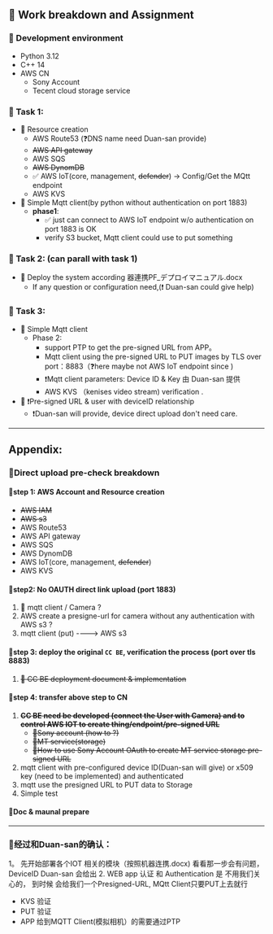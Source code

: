 ## 🎥 Work breakdown and Assignment

### 🧩 Development environment
- Python 3.12
- C++ 14
- AWS CN
  - Sony Account
  - Tecent cloud storage service

### 📌 Task 1:
- 🔀 Resource creation 
  - AWS Route53 (❓DNS name need Duan-san provide)
  - ~~AWS API gateway~~
  - AWS SQS 
  - ~~AWS DynomDB~~
  - ✅ AWS IoT(core, management, ~~defender~~) -> Config/Get the MQtt endpoint  
  - AWS KVS
- 🔀 Simple Mqtt client(by python without authentication on port 1883)
  - **phase1**: 
    - ✅ just can connect to AWS IoT endpoint w/o authentication on port 1883 is OK
    - verify S3 bucket, Mqtt client could use to put something

### 📌 Task 2: (can parall with task 1)
- 🔀 Deploy the system according 器連携PF_デプロイマニュアル.docx
  - If any question or configuration need,(❗ Duan-san could give help)

### 📌 Task 3:
- 🔀 Simple Mqtt client
  - Phase 2: 
    - support PTP to get the pre-signed URL from APP。 
    - Mqtt client using the pre-signed URL to PUT images by TLS over port：8883（❓here maybe not AWS IoT endpoint since )
    - ❗Mqtt client parameters: Device ID & Key 由 Duan-san 提供
    - AWS KVS （kenises video stream) verification .
- 🔀 ❗Pre-signed URL & user with deviceID relationship 
  - ❗Duan-san will provide, device direct upload don't need care.
 
---

## Appendix:

### 🎥Direct upload pre-check breakdown 

#### 🔀step 1: AWS Account and Resource creation
- ~~AWS IAM~~ 
- ~~AWS s3~~
- AWS Route53
- AWS API gateway
- AWS SQS
- AWS DynomDB
- AWS IoT(core, management, ~~defender~~) 
- AWS KVS

#### 🔀step2: No OAUTH direct link upload (port 1883)
1. 📛 mqtt client / Camera ? 
2. AWS create a presigne-url for camera without any authentication with AWS s3 ?
3. mqtt client (put) ----> AWS s3


#### 🔀step 3: deploy the original `CC BE`, verification the process (port over tls 8883)
1. ~~📛 CC BE deployment document & implementation~~  

#### 🔀step 4: transfer above step to CN 
1. ~~**CC BE need be developed (connect the User with Camera) and to control AWS IOT to create thing/endpoint/pre-signed URL**~~
   - ~~📛Sony account (how to ?)~~ 
   - ~~📛MT service(storage)~~ 
   - ~~📛How to use Sony Account OAuth to create MT service storage pre-signed URL~~
2. mqtt client with pre-configured device ID(Duan-san will give)  or x509 key (need to be implemented) and authenticated
3. mqtt use the presigned URL to PUT data to Storage 
4. Simple test

#### 🔀Doc & maunal prepare

---

### 📌经过和Duan-san的确认：
1。 先开始部署各个IOT 相关的模块（按照机器连携.docx) 看看那一步会有问题， DeviceID Duan-san 会给出
2. WEB app 认证 和 Authentication 是 不用我们关心的， 到时候 会给我们一个Presigned-URL, MQtt Client只要PUT上去就行
   - KVS 验证
   - PUT 验证
   - APP 给到MQTT Client(模拟相机）的需要通过PTP 

